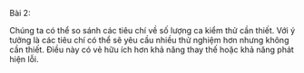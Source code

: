 Bài 2:

Chúng ta có thể so sánh các tiêu chí về số lượng ca kiểm thử cần thiết. Với ý tưởng là các tiêu chí có thể sẽ yêu cầu nhiều thử nghiệm hơn nhưng không cần thiết. Điều này có vẻ hữu ích hơn khả năng thay thế hoặc khả năng phát hiện lỗi.

